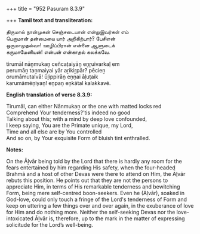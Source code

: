 +++
title = "952 Pasuram 8.3.9"

+++
**Tamil text and transliteration:**

திருமால் நான்முகன் செஞ்சடையான் என்றுஇவர்கள் எம்  
பெருமான் தன்மையை யார் அறிகிற்பார்? பேசிஎன்  
ஒருமாமுதல்வா! ஊழிப்பிரான் என்னை ஆளுடைக்  
கருமாமேனியன்! என்பன் என்காதல் கலக்கவே.

tirumāl nāṉmukaṉ ceñcaṭaiyāṉ eṉṟuivarkaḷ em  
perumāṉ taṉmaiyai yār aṟikiṟpār? pēcieṉ  
orumāmutalvā! ūḻippirāṉ eṉṉai āḷuṭaik  
karumāmēṉiyaṉ! eṉpaṉ eṉkātal kalakkavē.

**English translation of verse 8.3.9:**

Tirumāl, can either Nānmukaṉ or the one with matted locks red  
Comprehend Your tenderness?’tis indeed no good  
Talking about this; with a mind by deep love confounded,  
I keep saying, You are the Primate unique, my Lord,  
Time and all else are by You controlled  
And so on, by Your exquisite Form of bluish tint enthralled.

**Notes:**

On the Āḻvār being told by the Lord that there is hardly any room for the fears entertained by him regarding His safety, when the four-headed Brahmā and a host of other Devas were there to attend on Him, the Āḻvār rebuts this position. He points out that they are not the persons to appreciate Him, in terms of His remarkable tenderness and bewitching Form, being mere self-centred boon-seekers. Even he (Āḻvār), soaked in God-love, could only touch a fringe of the Lord's tenderness of Form and keep on uttering a few things over and over again, in the exuberance of love for Him and do nothing more. Neither the self-seeking Devas nor the love-intoxicated Āḻvār is, therefore, up to the mark in the matter of expressing solicitude for the Lord’s well-being.


